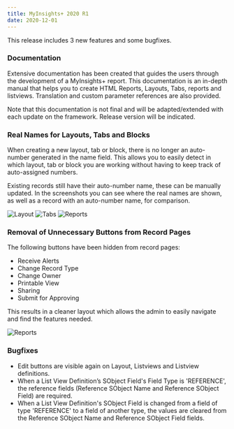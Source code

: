 ```yaml
---
title: MyInsights+ 2020 R1
date: 2020-12-01
---
```


This release includes 3 new features and some bugfixes.

### Documentation

Extensive documentation has been created that guides the users through the development of a MyInsights+ report. This documentation is an in-depth manual that helps you to create HTML Reports, Layouts, Tabs, reports and listviews. Translation and custom parameter references are also provided.

Note that this documentation is not final and will be adapted/extended with each update on the framework. Release version will be indicated.

### Real Names for Layouts, Tabs and Blocks

When creating a new layout, tab or block, there is no longer an auto-number generated in the name field. This allows you to easily detect in which layout, tab or block you are working without having to keep track of auto-assigned numbers. 

Existing records still have their auto-number name, these can be manually updated. In the screenshots you can see where the real names are shown, as well as a record with an auto-number name, for comparison.

![Layout](/static/img/release-2020R1-real-names-layouts.png "Layouts")
![Tabs](/static/img/release-2020R1-real-names-tabs.png "Tabs")
![Reports](/static/img/release-2020R1-real-names-reports.png "Reports")

### Removal of Unnecessary Buttons from Record Pages

The following buttons have been hidden from record pages: 
- Receive Alerts
- Change Record Type
- Change Owner
- Printable View
- Sharing
- Submit for Approving

This results in a cleaner layout which allows the admin to easily navigate and find the features needed.

![Reports](/static/img/release-2020R1-button-clean-up.png "Reports")

### Bugfixes

-	Edit buttons are visible again on Layout, Listviews and Listview definitions.
- When a List View Definition’s SObject Field's Field Type is 'REFERENCE', the reference fields (Reference SObject Name and Reference SObject Field) are required.
- When a List View Definition's SObject Field is changed from a field of type 'REFERENCE' to a field of another type, the values are cleared from the Reference SObject Name and Reference SObject Field fields.
